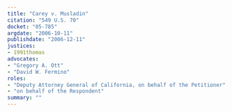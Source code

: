 ```yaml
---
title: "Carey v. Musladin"
citation: "549 U.S. 70"
docket: "05-785"
argdate: "2006-10-11"
publishdate: "2006-12-11"
justices:
- 1991thomas
advocates:
- "Gregory A. Ott"
- "David W. Fermino"
roles:
- "Deputy Attorney General of California, on behalf of the Petitioner"
- "on behalf of the Respondent"
summary: ""
---
```


